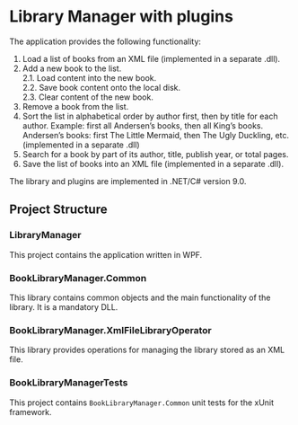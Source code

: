 # **Library Manager with plugins**

The application provides the following functionality:
1. Load a list of books from an XML file (implemented in a separate .dll).
2. Add a new book to the list.  
2.1. Load content into the new book.  
2.2. Save book content onto the local disk.  
2.3. Clear content of the new book.  
3. Remove a book from the list.  
4. Sort the list in alphabetical order by author first, then by title for each author. Example: first all Andersen’s books, then all King’s books. Andersen’s books: first The Little Mermaid, then The Ugly Duckling, etc.  (implemented in a separate .dll)
5. Search for a book by part of its author, title, publish year, or total pages.
6. Save the list of books into an XML file (implemented in a separate .dll).

The library and plugins are implemented in .NET/C# version 9.0.

## Project Structure

### LibraryManager
This project contains the application written in WPF.

### BookLibraryManager.Common
This library contains common objects and the main functionality of the library. It is a mandatory DLL.
### BookLibraryManager.XmlFileLibraryOperator
This library provides operations for managing the library stored as an XML file.
### BookLibraryManagerTests
This project contains `BookLibraryManager.Common` unit tests for the xUnit framework.
